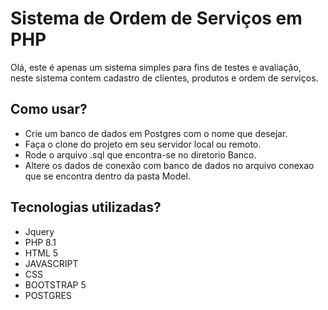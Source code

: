 # Sistema de Ordem de Serviços em PHP  


Olá, este é apenas um sistema simples para fins de testes e avaliação, neste sistema contem cadastro de clientes, produtos e ordem de serviços.


<div id='whatismarkdown'/>  

## Como usar?  
* Crie um banco de dados em Postgres com o nome que desejar.
* Faça o clone do projeto em seu servidor local ou remoto.
* Rode o arquivo .sql que encontra-se no diretorio Banco.
* Altere os dados de conexão com banco de dados no arquivo conexao que se encontra dentro da pasta Model.


## Tecnologias utilizadas?  
* Jquery
* PHP 8.1
* HTML 5
* JAVASCRIPT
* CSS
* BOOTSTRAP 5
* POSTGRES
